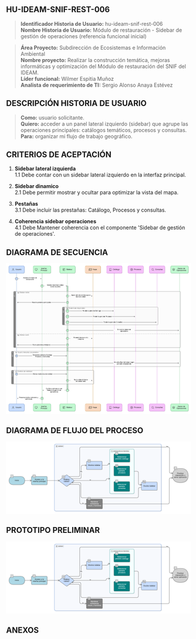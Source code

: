 ## HU-IDEAM-SNIF-REST-006

> **Identificador Historia de Usuario:** hu-ideam-snif-rest-006 \
> **Nombre Historia de Usuario:** Módulo de restauración - Sidebar de gestión de operaciones (referencia funcional inicial)

> **Área Proyecto:** Subdirección de Ecosistemas e Información Ambiental \
> **Nombre proyecto:** Realizar la construcción temática, mejoras informáticas y optimización del Módulo de restauración del SNIF del IDEAM. \
> **Líder funcional:** Wilmer Espitia Muñoz\
> **Analista de requerimiento de TI:** Sergio Alonso Anaya Estévez

## DESCRIPCIÓN HISTORIA DE USUARIO

> **Como:** usuario solicitante. \
> **Quiero:** acceder a un panel lateral izquierdo (sidebar) que agrupe las operaciones principales: catálogos temáticos, procesos y consultas. \
> **Para:** organizar mi flujo de trabajo geográfico.

## CRITERIOS DE ACEPTACIÓN

1. **Sidebar lateral izquierda**  
   1.1 Debe contar con un sidebar lateral izquierdo en la interfaz principal.
   
2. **Sidebar dinamico**   
   2.1 Debe permitir mostrar y ocultar para optimizar la vista del mapa.
   
3. **Pestañas**   
   3.1 Debe incluir las prestañas: Catálogo, Procesos y consultas.

4. **Coherencia sidebar operaciones** \
   4.1 Debe Mantener coherencia con el componente 'Sidebar de gestión de operaciones'.


## DIAGRAMA DE SECUENCIA

![IMAGEN DIAGRAMA DE SECUENCIA](assets/secuencia-hu-ideam-snif-rest-006.png)

## DIAGRAMA DE FLUJO DEL PROCESO

![IMAGEN DIAGRAMA DE FLUJO DEL PROCESO](assets/actividades-hu-ideam-snif-rest-006.png)

## PROTOTIPO PRELIMINAR

![PROTOTIPO PRELIMINAR](assets/wireframe-hu-ideam-snif-rest-006.png)

## ANEXOS

